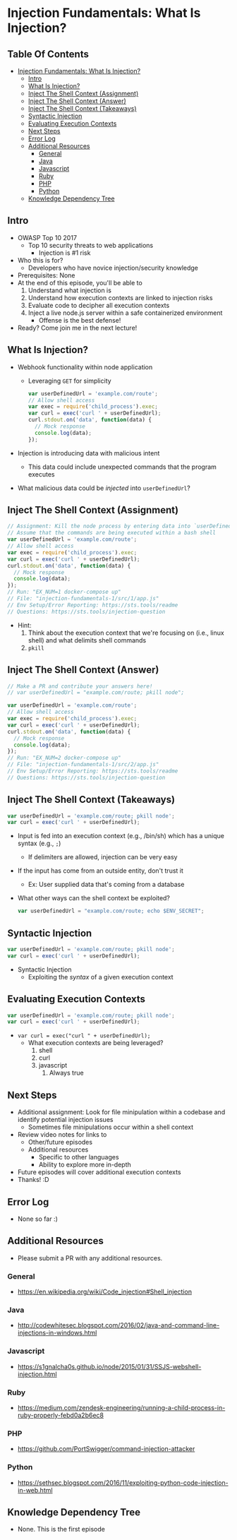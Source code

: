 Injection Fundamentals: What Is Injection?
==========================================

Table Of Contents
-----------------

-   [Injection Fundamentals: What Is
    Injection?](#injection-fundamentals-what-is-injection)
    -   [Intro](#intro)
    -   [What Is Injection?](#what-is-injection)
    -   [Inject The Shell Context
        (Assignment)](#inject-the-shell-context-assignment)
    -   [Inject The Shell Context
        (Answer)](#inject-the-shell-context-answer)
    -   [Inject The Shell Context
        (Takeaways)](#inject-the-shell-context-takeaways)
    -   [Syntactic Injection](#syntactic-injection)
    -   [Evaluating Execution Contexts](#evaluating-execution-contexts)
    -   [Next Steps](#next-steps)
    -   [Error Log](#error-log)
    -   [Additional Resources](#additional-resources)
        -   [General](#general)
        -   [Java](#java)
        -   [Javascript](#javascript)
        -   [Ruby](#ruby)
        -   [PHP](#php)
        -   [Python](#python)
    -   [Knowledge Dependency Tree](#knowledge-dependency-tree)

Intro
-----

-   OWASP Top 10 2017
    -   Top 10 security threats to web applications
        -   Injection is \#1 risk
-   Who this is for?
    -   Developers who have novice injection/security knowledge
-   Prerequisites: None
-   At the end of this episode, you'll be able to
    1.  Understand what injection is
    2.  Understand how execution contexts are linked to injection risks
    3.  Evaluate code to decipher all execution contexts
    4.  Inject a live node.js server within a safe containerized
        environment
        -   Offense is the best defense!
-   Ready? Come join me in the next lecture!

What Is Injection?
------------------

-   Webhook functionality within node application
    -   Leveraging `GET` for simplicity

        ``` javascript
        var userDefinedUrl = 'example.com/route';
        // Allow shell access
        var exec = require('child_process').exec;
        var curl = exec('curl ' + userDefinedUrl);
        curl.stdout.on('data', function(data) {
          // Mock response
          console.log(data);
        });
        ```

-   Injection is introducing data with malicious intent
    -   This data could include unexpected commands that the program
        executes
-   What malicious data could be *injected* into `userDefinedUrl`?

Inject The Shell Context (Assignment)
-------------------------------------

``` javascript
// Assignment: Kill the node process by entering data into `userDefinedUrl`
// Assume that the commands are being executed within a bash shell
var userDefinedUrl = 'example.com/route';
// Allow shell access
var exec = require('child_process').exec;
var curl = exec('curl ' + userDefinedUrl);
curl.stdout.on('data', function(data) {
  // Mock response
  console.log(data);
});
// Run: "EX_NUM=1 docker-compose up"
// File: "injection-fundamentals-1/src/1/app.js"
// Env Setup/Error Reporting: https://sts.tools/readme
// Questions: https://sts.tools/injection-question
```

-   Hint:
    1.  Think about the execution context that we're focusing on (i.e.,
        linux shell) and what delimits shell commands
    2.  `pkill`

Inject The Shell Context (Answer)
---------------------------------

``` javascript
// Make a PR and contribute your answers here!
// var userDefinedUrl = "example.com/route; pkill node";

var userDefinedUrl = 'example.com/route';
// Allow shell access
var exec = require('child_process').exec;
var curl = exec('curl ' + userDefinedUrl);
curl.stdout.on('data', function(data) {
  // Mock response
  console.log(data);
});
// Run: "EX_NUM=2 docker-compose up"
// File: "injection-fundamentals-1/src/2/app.js"
// Env Setup/Error Reporting: https://sts.tools/readme
// Questions: https://sts.tools/injection-question
```

Inject The Shell Context (Takeaways)
------------------------------------

``` javascript
var userDefinedUrl = 'example.com/route; pkill node';
var curl = exec('curl ' + userDefinedUrl);
```

-   Input is fed into an execution context (e.g., /bin/sh) which has a
    unique syntax (e.g., `;`)
    -   If delimiters are allowed, injection can be very easy
-   If the input has come from an outside entity, don't trust it
    -   Ex: User supplied data that's coming from a database
-   What other ways can the shell context be exploited?

    ``` javascript
    var userDefinedUrl = "example.com/route; echo $ENV_SECRET";
    ```

Syntactic Injection
-------------------

``` javascript
var userDefinedUrl = 'example.com/route; pkill node';
var curl = exec('curl ' + userDefinedUrl);
```

-   Syntactic Injection
    -   Exploiting the *syntax* of a given execution context

Evaluating Execution Contexts
-----------------------------

``` javascript
var userDefinedUrl = 'example.com/route; pkill node';
var curl = exec('curl ' + userDefinedUrl);
```

-   `var curl = exec("curl " + userDefinedUrl);`
    -   What execution contexts are being leveraged?
        1.  shell
        2.  curl
        3.  javascript
            1.  Always true

Next Steps
----------

-   Additional assignment: Look for file minipulation within a codebase
    and identify potential injection issues
    -   Sometimes file minipulations occur within a shell context
-   Review video notes for links to
    -   Other/future episodes
    -   Additional resources
        -   Specific to other languages
        -   Ability to explore more in-depth
-   Future episodes will cover additional execution contexts
-   Thanks! :D

Error Log
---------

-   None so far :)

Additional Resources
--------------------

-   Please submit a PR with any additional resources.

### General

-   <https://en.wikipedia.org/wiki/Code_injection#Shell_injection>

### Java

-   <http://codewhitesec.blogspot.com/2016/02/java-and-command-line-injections-in-windows.html>

### Javascript

-   <https://s1gnalcha0s.github.io/node/2015/01/31/SSJS-webshell-injection.html>

### Ruby

-   <https://medium.com/zendesk-engineering/running-a-child-process-in-ruby-properly-febd0a2b6ec8>

### PHP

-   <https://github.com/PortSwigger/command-injection-attacker>

### Python

-   <https://sethsec.blogspot.com/2016/11/exploiting-python-code-injection-in-web.html>

Knowledge Dependency Tree
-------------------------

-   None. This is the first episode
